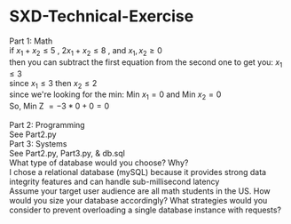 # SXD-Technical-Exercise
Part 1: Math <br/>
if $x_1 + x_2 \leq 5$ , $2x_1 + x_2 \leq 8$ , and $x_1 , x_2 \geq 0$ <br/>
then you can subtract the first equation from the second one to get you: $x_1 \leq 3$<br/>
since $x_1 \leq 3$ then $x_2 \leq 2$ <br/>
since we're looking for the min: Min $x_1 = 0$ and Min $x_2 = 0$ <br/>
So, Min Z $= -3 * 0 + 0 = 0$ <br/> <br/>
Part 2: Programming <br/>
See Part2.py <br/>
Part 3: Systems <br/>
See Part2.py, Part3.py, & db.sql <br/>
What type of database would you choose? Why? <br/>
I chose a relational database (mySQL) because it provides strong data integrity features and can handle sub-millisecond latency <br/>
Assume your target user audience are all math students in the US. How would you size
your database accordingly? What strategies would you consider to prevent overloading a
single database instance with requests? <br/>
